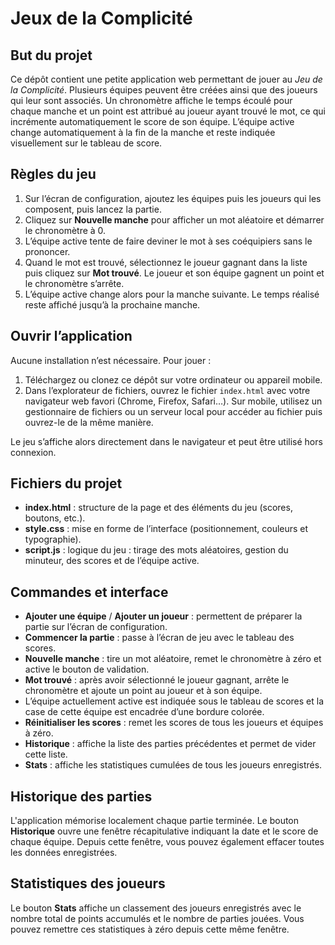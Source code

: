 # Jeux de la Complicité

## But du projet
Ce dépôt contient une petite application web permettant de jouer au *Jeu de la Complicité*. Plusieurs équipes peuvent être créées ainsi que des joueurs qui leur sont associés. Un chronomètre affiche le temps écoulé pour chaque manche et un point est attribué au joueur ayant trouvé le mot, ce qui incrémente automatiquement le score de son équipe. L’équipe active change automatiquement à la fin de la manche et reste indiquée visuellement sur le tableau de score.

## Règles du jeu
1. Sur l’écran de configuration, ajoutez les équipes puis les joueurs qui les composent, puis lancez la partie.
2. Cliquez sur **Nouvelle manche** pour afficher un mot aléatoire et démarrer le chronomètre à 0.
3. L’équipe active tente de faire deviner le mot à ses coéquipiers sans le prononcer.
4. Quand le mot est trouvé, sélectionnez le joueur gagnant dans la liste puis cliquez sur **Mot trouvé**. Le joueur et son équipe gagnent un point et le chronomètre s’arrête.
5. L’équipe active change alors pour la manche suivante. Le temps réalisé reste affiché jusqu’à la prochaine manche.

## Ouvrir l’application
Aucune installation n’est nécessaire. Pour jouer :
1. Téléchargez ou clonez ce dépôt sur votre ordinateur ou appareil mobile.
2. Dans l’explorateur de fichiers, ouvrez le fichier `index.html` avec votre navigateur web favori (Chrome, Firefox, Safari…). Sur mobile, utilisez un gestionnaire de fichiers ou un serveur local pour accéder au fichier puis ouvrez-le de la même manière.

Le jeu s’affiche alors directement dans le navigateur et peut être utilisé hors connexion.

## Fichiers du projet
- **index.html** : structure de la page et des éléments du jeu (scores, boutons, etc.).
- **style.css** : mise en forme de l’interface (positionnement, couleurs et typographie).
- **script.js** : logique du jeu : tirage des mots aléatoires, gestion du minuteur, des scores et de l’équipe active.

## Commandes et interface
- **Ajouter une équipe** / **Ajouter un joueur** : permettent de préparer la partie sur l’écran de configuration.
- **Commencer la partie** : passe à l’écran de jeu avec le tableau des scores.
- **Nouvelle manche** : tire un mot aléatoire, remet le chronomètre à zéro et active le bouton de validation.
- **Mot trouvé** : après avoir sélectionné le joueur gagnant, arrête le chronomètre et ajoute un point au joueur et à son équipe.
- L’équipe actuellement active est indiquée sous le tableau de scores et la case de cette équipe est encadrée d’une bordure colorée.
- **Réinitialiser les scores** : remet les scores de tous les joueurs et équipes à zéro.
- **Historique** : affiche la liste des parties précédentes et permet de vider cette liste.
- **Stats** : affiche les statistiques cumulées de tous les joueurs enregistrés.

## Historique des parties
L'application mémorise localement chaque partie terminée. Le bouton **Historique** ouvre une fenêtre récapitulative indiquant la date et le score de chaque équipe. Depuis cette fenêtre, vous pouvez également effacer toutes les données enregistrées.

## Statistiques des joueurs
Le bouton **Stats** affiche un classement des joueurs enregistrés avec le nombre total de points accumulés et le nombre de parties jouées. Vous pouvez remettre ces statistiques à zéro depuis cette même fenêtre.
